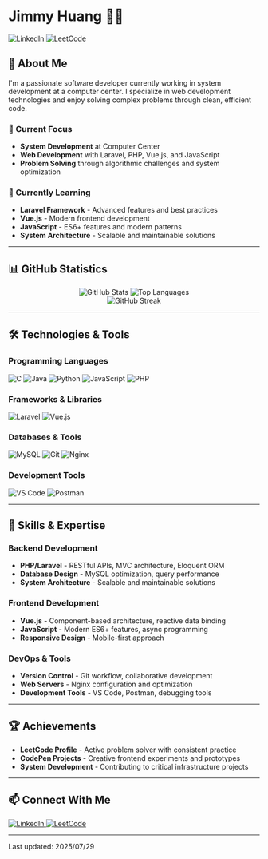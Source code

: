 # Jimmy Huang 👨‍💻

[![LinkedIn](https://img.shields.io/badge/LinkedIn-0077B5?style=for-the-badge&logo=linkedin&logoColor=white)](https://linkedin.com/in/jimmy-cj-huang)
[![LeetCode](https://img.shields.io/badge/-LeetCode-FFA116?style=for-the-badge&logo=LeetCode&logoColor=black)](https://leetcode.com/pocper1)

## 🚀 About Me

I'm a passionate software developer currently working in system development at a computer center. I specialize in web development technologies and enjoy solving complex problems through clean, efficient code.

### 🔭 Current Focus

-   **System Development** at Computer Center
-   **Web Development** with Laravel, PHP, Vue.js, and JavaScript
-   **Problem Solving** through algorithmic challenges and system optimization

### 🌱 Currently Learning

-   **Laravel Framework** - Advanced features and best practices
-   **Vue.js** - Modern frontend development
-   **JavaScript** - ES6+ features and modern patterns
-   **System Architecture** - Scalable and maintainable solutions

---

## 📊 GitHub Statistics

<div align="center">
  <img src="https://github-readme-stats.vercel.app/api?username=pocper1&show_icons=true&theme=radical&hide_border=true" alt="GitHub Stats" />
  <img src="https://github-readme-stats.vercel.app/api/top-langs/?username=pocper1&layout=compact&theme=radical&hide_border=true" alt="Top Languages" />
</div>

<div align="center">
  <img src="https://github-readme-streak-stats.herokuapp.com/?user=pocper1&theme=radical&hide_border=true" alt="GitHub Streak" />
</div>

---

## 🛠️ Technologies & Tools

### Programming Languages

<div align="left">
  <img src="https://img.shields.io/badge/C-00599C?style=for-the-badge&logo=c&logoColor=white" alt="C" />
  <img src="https://img.shields.io/badge/Java-ED8B00?style=for-the-badge&logo=openjdk&logoColor=white" alt="Java" />
  <img src="https://img.shields.io/badge/Python-FFD43B?style=for-the-badge&logo=python&logoColor=blue" alt="Python" />
  <img src="https://img.shields.io/badge/JavaScript-323330?style=for-the-badge&logo=javascript&logoColor=F7DF1E" alt="JavaScript" />
  <img src="https://img.shields.io/badge/PHP-777BB4?style=for-the-badge&logo=php&logoColor=white" alt="PHP" />
</div>

### Frameworks & Libraries

<div align="left">
  <img src="https://img.shields.io/badge/Laravel-FF2D20?style=for-the-badge&logo=laravel&logoColor=white" alt="Laravel" />
  <img src="https://img.shields.io/badge/Vue.js-35495E?style=for-the-badge&logo=vue.js&logoColor=4FC08D" alt="Vue.js" />
</div>

### Databases & Tools

<div align="left">
  <img src="https://img.shields.io/badge/MySQL-00000F?style=for-the-badge&logo=mysql&logoColor=white" alt="MySQL" />
  <img src="https://img.shields.io/badge/GIT-E44C30?style=for-the-badge&logo=git&logoColor=white" alt="Git" />
  <img src="https://img.shields.io/badge/Nginx-009639?style=for-the-badge&logo=nginx&logoColor=white" alt="Nginx" />
</div>

### Development Tools

<div align="left">
  <img src="https://img.shields.io/badge/Visual_Studio_Code-007ACC?style=for-the-badge&logo=visual-studio-code&logoColor=white" alt="VS Code" />
  <img src="https://img.shields.io/badge/Postman-FF6C37?style=for-the-badge&logo=postman&logoColor=white" alt="Postman" />
</div>

---

## 🎯 Skills & Expertise

### Backend Development

-   **PHP/Laravel** - RESTful APIs, MVC architecture, Eloquent ORM
-   **Database Design** - MySQL optimization, query performance
-   **System Architecture** - Scalable and maintainable solutions

### Frontend Development

-   **Vue.js** - Component-based architecture, reactive data binding
-   **JavaScript** - Modern ES6+ features, async programming
-   **Responsive Design** - Mobile-first approach

### DevOps & Tools

-   **Version Control** - Git workflow, collaborative development
-   **Web Servers** - Nginx configuration and optimization
-   **Development Tools** - VS Code, Postman, debugging tools

---

## 🏆 Achievements

-   **LeetCode Profile** - Active problem solver with consistent practice
-   **CodePen Projects** - Creative frontend experiments and prototypes
-   **System Development** - Contributing to critical infrastructure projects

---

## 📫 Connect With Me

<div align="left">
  <a href="https://linkedin.com/in/jimmy-cj-huang">
    <img src="https://img.shields.io/badge/LinkedIn-0077B5?style=for-the-badge&logo=linkedin&logoColor=white" alt="LinkedIn" />
  </a>
  <a href="https://leetcode.com/pocper1">
    <img src="https://img.shields.io/badge/-LeetCode-FFA116?style=for-the-badge&logo=LeetCode&logoColor=black" alt="LeetCode" />
  </a>
</div>

---

Last updated: 2025/07/29
